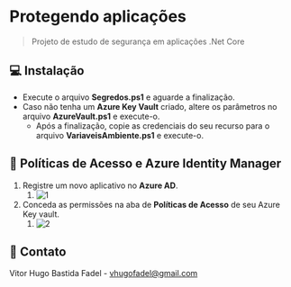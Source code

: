# Protegendo aplicações

> Projeto de estudo de segurança em aplicações .Net Core


## 💻 Instalação

* Execute o arquivo **Segredos.ps1** e aguarde a finalização.
* Caso não tenha um **Azure Key Vault** criado, altere os parâmetros no arquivo **AzureVault.ps1** e execute-o.
  * Após a finalização, copie as credenciais do seu recurso para o arquivo **VariaveisAmbiente.ps1** e execute-o.
  
## 🚀 Políticas de Acesso e Azure Identity Manager
1. Registre um novo aplicativo no **Azure AD**.
   1. ![1](https://user-images.githubusercontent.com/76406063/165108484-cbf802d7-3511-4c38-8937-fcb352f40966.png)
2. Conceda as permissões na aba de **Políticas de Acesso** de seu Azure Key vault.
   1. ![2](https://user-images.githubusercontent.com/76406063/165108630-dd4c9402-4739-4ecf-a95e-96eb06a90ee3.png)
  
## 🤝 Contato
  Vitor Hugo Bastida Fadel - vhugofadel@gmail.com
  
   
   
   
